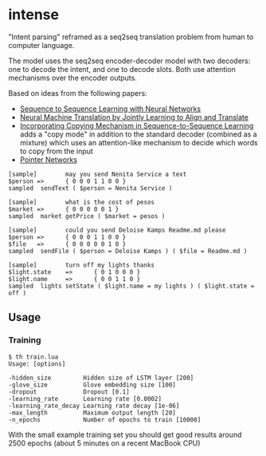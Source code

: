 # intense

"Intent parsing" reframed as a seq2seq translation problem from human to computer language.

The model uses the seq2seq encoder-decoder model with two decoders: one to decode the intent, and one to decode slots. Both use attention mechanisms over the encoder outputs.

Based on ideas from the following papers:

* [Sequence to Sequence Learning with Neural Networks](https://arxiv.org/abs/1409.3215v3)
* [Neural Machine Translation by Jointly Learning to Align and Translate](https://arxiv.org/abs/1409.0473v7)
* [Incorporating Copying Mechanism in Sequence-to-Sequence Learning](https://arxiv.org/abs/1603.06393) adds a "copy mode" in addition to the standard decoder (combined as a mixture) which uses an attention-like mechanism to decide which words to copy from the input
* [Pointer Networks](https://arxiv.org/abs/1506.03134)

```
[sample]        may you send Nenita Service a text
$person =>      { 0 0 0 1 1 0 0 }
sampled  sendText ( $person = Nenita Service )

[sample]        what is the cost of pesos
$market =>      { 0 0 0 0 0 1 }
sampled  market getPrice ( $market = pesos )

[sample]        could you send Deloise Kamps Readme.md please
$person =>      { 0 0 0 1 1 0 0 }
$file   =>      { 0 0 0 0 0 1 0 }
sampled  sendFile ( $person = Deloise Kamps ) ( $file = Readme.md )

[sample]        turn off my lights thanks
$light.state    =>      { 0 1 0 0 0 }
$light.name     =>      { 0 0 1 1 0 }
sampled  lights setState ( $light.name = my lights ) ( $light.state = off )
```

## Usage

### Training

```
$ th train.lua
Usage: [options]

-hidden_size         Hidden size of LSTM layer [200]
-glove_size          Glove embedding size [100]
-dropout             Dropout [0.1]
-learning_rate       Learning rate [0.0002]
-learning_rate_decay Learning rate decay [1e-06]
-max_length          Maximum output length [20]
-n_epochs            Number of epochs to train [10000]
```

With the small example training set you should get good results around 2500 epochs (about 5 minutes on a recent MacBook CPU)

